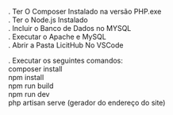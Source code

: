 . Ter O Composer Instalado na versão PHP.exe   
. Ter o Node.js Instalado                        
. Incluir o Banco de Dados no MYSQL    
. Executar o Apache e MySQL    
. Abrir a Pasta LicitHub No VSCode    

. Executar os seguintes comandos:    
 composer install    
 npm install    
 npm run build    
 npm run dev    
 php artisan serve (gerador do endereço do site)


 

